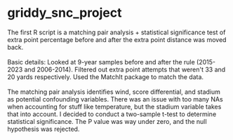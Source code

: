 # griddy_snc_project

The first R script is a matching pair analysis + statistical significance test of extra point percentage before and after the extra point distance was moved back.
</br>
</br>
Basic details: Looked at 9-year samples before and after the rule (2015-2023 and 2006-2014). Filtered out extra point attempts that weren't 33 and 20 yards respectively. Used the MatchIt package to match the data.
</br>
</br>
The matching pair analysis identifies wind, score differential, and stadium as potential confounding variables. There was an issue with too many NAs when accounting for stuff like temperature, but the stadium variable takes that into account. I decided to conduct a two-sample t-test to determine statistical significance. The P value was way under zero, and the null hypothesis was rejected.
